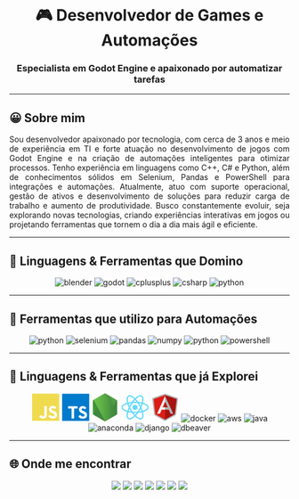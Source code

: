 <h1 align="center">🎮 Desenvolvedor de Games e Automações</h1>
<h3 align="center">Especialista em <b>Godot Engine</b> e apaixonado por automatizar tarefas</h3>

---

## 😀 Sobre mim
<p align="justify">
Sou desenvolvedor apaixonado por tecnologia, com cerca de 3 anos e meio de experiência em TI e forte atuação no desenvolvimento de jogos com Godot Engine e na criação de automações inteligentes para otimizar processos. Tenho experiência em linguagens como C++, C# e Python, além de conhecimentos sólidos em Selenium, Pandas e PowerShell para integrações e automações. Atualmente, atuo com suporte operacional, gestão de ativos e desenvolvimento de soluções para reduzir carga de trabalho e aumento de produtividade. Busco constantemente evoluir, seja explorando novas tecnologias, criando experiências interativas em jogos ou projetando ferramentas que tornem o dia a dia mais ágil e eficiente.
</p>

---

## 🚀 Linguagens & Ferramentas que Domino
<p align="center">
  <img alt="blender" height="50" src="https://cdn.jsdelivr.net/gh/devicons/devicon@latest/icons/blender/blender-original.svg"/>
  <img alt="godot" height="50" src="https://cdn.jsdelivr.net/gh/devicons/devicon@latest/icons/godot/godot-original.svg"/>
  <img alt="cplusplus" height="50" src="https://cdn.jsdelivr.net/gh/devicons/devicon@latest/icons/cplusplus/cplusplus-original.svg">
  <img alt="csharp" height="50" src="https://cdn.jsdelivr.net/gh/devicons/devicon@latest/icons/csharp/csharp-original.svg"/>
  <img alt="python" height="50" src="https://cdn.jsdelivr.net/gh/devicons/devicon@latest/icons/python/python-original.svg"/>
</p>

---

## 🤖 Ferramentas que utilizo para Automações
<p align="center">
  <img alt="python" height="50" src="https://cdn.jsdelivr.net/gh/devicons/devicon@latest/icons/python/python-original.svg"/>
  <img alt="selenium" height="50" src="https://cdn.jsdelivr.net/gh/devicons/devicon@latest/icons/selenium/selenium-original.svg"/>
  <img alt="pandas" height="50" src="https://cdn.jsdelivr.net/gh/devicons/devicon@latest/icons/pandas/pandas-original.svg">
  <img alt="numpy" height="50" src="https://cdn.jsdelivr.net/gh/devicons/devicon@latest/icons/numpy/numpy-original.svg"/>
  <img alt="python" height="50" src="https://cdn.jsdelivr.net/gh/devicons/devicon@latest/icons/visualbasic/visualbasic-original.svg"/>
  <img alt="powershell" height="50" src="https://cdn.jsdelivr.net/gh/devicons/devicon@latest/icons/powershell/powershell-original.svg"/>
</p>

---

## 🌱 Linguagens & Ferramentas que já Explorei
<p align="center">
  <img alt="js" height="50" src="https://raw.githubusercontent.com/devicons/devicon/master/icons/javascript/javascript-plain.svg">
  <img alt="ts" height="50" src="https://raw.githubusercontent.com/devicons/devicon/master/icons/typescript/typescript-plain.svg">
  <img alt="nodejs" height="50" src="https://raw.githubusercontent.com/devicons/devicon/master/icons/nodejs/nodejs-original.svg">
  <img alt="react" height="50" src="https://raw.githubusercontent.com/devicons/devicon/master/icons/react/react-original.svg">
  <img alt="angular" height="50" src="https://raw.githubusercontent.com/devicons/devicon/master/icons/angularjs/angularjs-original.svg">
  <img alt="docker" height="50" src="https://cdn.jsdelivr.net/gh/devicons/devicon@latest/icons/docker/docker-original.svg"/>
  <img alt="aws" height="50" src="https://cdn.jsdelivr.net/gh/devicons/devicon@latest/icons/amazonwebservices/amazonwebservices-original-wordmark.svg"/>
  <img alt="java" height="50" src="https://cdn.jsdelivr.net/gh/devicons/devicon@latest/icons/java/java-original.svg"/>
  <img alt="anaconda" height="50" src="https://cdn.jsdelivr.net/gh/devicons/devicon@latest/icons/anaconda/anaconda-original.svg"/>
  <img alt="django" height="50" src="https://cdn.jsdelivr.net/gh/devicons/devicon@latest/icons/django/django-plain.svg"/>
  <img alt="dbeaver" height="50"  src="https://cdn.jsdelivr.net/gh/devicons/devicon@latest/icons/dbeaver/dbeaver-original.svg" />
</p>

---

## 🌐 Onde me encontrar
<p align="center">
  <a href="mailto:felippe.bosco751@gmail.com"><img src="https://img.shields.io/badge/Gmail-D14836?style=for-the-badge&logo=gmail&logoColor=white"></a>
  <a href="https://www.linkedin.com/in/felippe-bosco-da-cruz-126057211/"><img src="https://img.shields.io/badge/LinkedIn-0A66C2?style=for-the-badge&logo=LinkedIn&logoColor=white"></a>
  <a href="https://www.twitch.tv/felippe_cruz"><img src="https://img.shields.io/badge/Twitch-9146FF?style=for-the-badge&logo=twitch&logoColor=white"></a>
  <a href="https://twitter.com/felippeBCruz"><img src="https://img.shields.io/badge/Twitter-000000?style=for-the-badge&logo=x&logoColor=white"></a>
  <a href="https://www.hackerrank.com/profile/fcruzgit"><img src="https://img.shields.io/badge/HackerRank-2EC866?style=for-the-badge&logo=hackerrank&logoColor=white"></a>
  <a href="https://www.artstation.com/felippecruz"><img src="https://img.shields.io/badge/ArtStation-13AFF0?style=for-the-badge&logo=artstation&logoColor=white"></a>
  <a href="https://steamcommunity.com/profiles/76561199020459491/"><img src="https://img.shields.io/badge/Steam-000000?style=for-the-badge&logo=steam&logoColor=white"></a>
</p>

